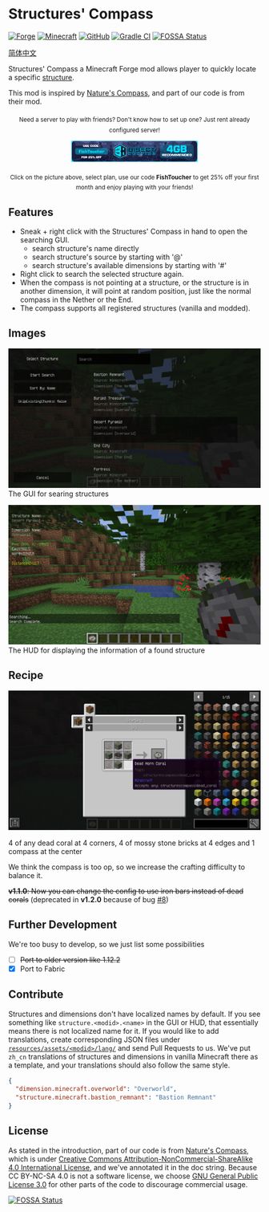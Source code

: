 # Structures' Compass

[![Forge](http://cf.way2muchnoise.eu/491151.svg)](https://www.curseforge.com/minecraft/mc-mods/structures-compass)
[![Minecraft](http://cf.way2muchnoise.eu/versions/For%20MC_491151_all.svg)](https://minecraft.fandom.com/wiki/Java_Edition_1.16.5)
[![GitHub](https://img.shields.io/github/license/Samarium150/StructuresCompass)](https://github.com/Samarium150/StructuresCompass/blob/master/LICENSE)
[![Gradle CI](https://github.com/Samarium150/StructuresCompass/actions/workflows/Gradle%20CI.yml/badge.svg)](https://github.com/Samarium150/StructuresCompass/actions/workflows/Gradle%20CI.yml)
[![FOSSA Status](https://app.fossa.com/api/projects/git%2Bgithub.com%2FSamarium150%2FStructuresCompass.svg?type=shield)](https://app.fossa.com/projects/git%2Bgithub.com%2FSamarium150%2FStructuresCompass?ref=badge_shield)

[简体中文](docs/README-zh.md)

Structures' Compass a Minecraft Forge mod allows player to quickly locate a specific [structure](https://minecraft.fandom.com/wiki/Generated_structures).

This mod is inspired by [Nature's Compass](https://github.com/MattCzyr/NaturesCompass), and part of our code is from their mod.

<div align="center">
    <p>
        <sub>Need a server to play with friends? Don't know how to set up one? Just rent already configured server!</sub>
    </p>
    <a href="https://www.bisecthosting.com/FishToucher" target="_blank">
        <img src="docs/images/BisectHostingBanner.png" alt="Banner" width="50%">
    </a>
    <p>
        <sub>Click on the picture above, select plan, use our code <strong>FishToucher</strong> to get 25% off your first month and enjoy playing with your friends!</sub>
    </p>
</div>

## Features
- Sneak + right click with the Structures' Compass in hand to open the searching GUI.
  - search structure's name directly
  - search structure's source by starting with '@'
  - search structure's available dimensions by starting with '#'
- Right click to search the selected structure again.
- When the compass is not pointing at a structure, or the structure is in another dimension, 
  it will point at random position, just like the normal compass in the Nether or the End. 
- The compass supports all registered structures (vanilla and modded).

## Images

![GUI](docs/images/GUI.png)
The GUI for searing structures

![HUD](docs/images/HUD.png)
The HUD for displaying the information of a found structure


## Recipe

![Recipe](docs/images/Recipe.png)

4 of any dead coral at 4 corners, 4 of mossy stone bricks at 4 edges and 1 compass at the center

We think the compass is too op, so we increase the crafting difficulty to balance it.

~~**v1.1.0**: Now you can change the config to use iron bars instead of dead corals~~
(deprecated in **v1.2.0** because of bug [#8](https://github.com/Samarium150/StructuresCompass/issues/8))

## Further Development

We're too busy to develop, so we just list some possibilities
- [ ] ~~Port to older version like 1.12.2~~
- [x] Port to Fabric

## Contribute

Structures and dimensions don't have localized names by default. 
If you see something like `structure.<modid>.<name>` in the GUI or HUD, that essentially means there is not localized name for it.
If you would like to add translations, 
create corresponding JSON files under [`resources/assets/<modid>/lang/`](/src/main/resources/assets) and send Pull Requests to us. 
We've put `zh_cn` translations of structures and dimensions in vanilla Minecraft there as a template, 
and your translations should also follow the same style.
```json
{
  "dimension.minecraft.overworld": "Overworld",
  "structure.minecraft.bastion_remnant": "Bastion Remnant"
}
```

## License

As stated in the introduction, part of our code is from [Nature's Compass](https://github.com/MattCzyr/NaturesCompass), 
which is under [Creative Commons Attribution-NonCommercial-ShareAlike 4.0 International License](https://creativecommons.org/licenses/by-nc-sa/4.0),
and we've annotated it in the doc string. 
Because CC BY-NC-SA 4.0 is not a software license, we choose [GNU General Public License 3.0](https://www.gnu.org/licenses/gpl-3.0.html) 
for other parts of the code to discourage commercial usage.


[![FOSSA Status](https://app.fossa.com/api/projects/git%2Bgithub.com%2FSamarium150%2FStructuresCompass.svg?type=large)](https://app.fossa.com/projects/git%2Bgithub.com%2FSamarium150%2FStructuresCompass?ref=badge_large)
